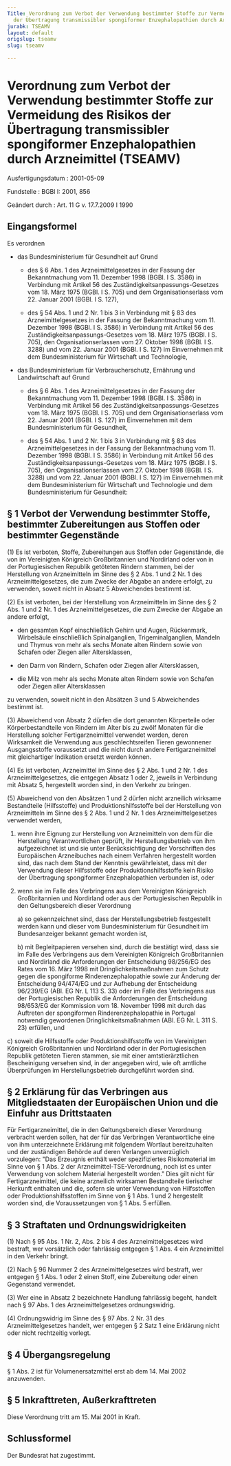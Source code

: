 ```yaml
---
Title: Verordnung zum Verbot der Verwendung bestimmter Stoffe zur Vermeidung des Risikos
  der Übertragung transmissibler spongiformer Enzephalopathien durch Arzneimittel
jurabk: TSEAMV
layout: default
origslug: tseamv
slug: tseamv

---
```


# Verordnung zum Verbot der Verwendung bestimmter Stoffe zur Vermeidung des Risikos der Übertragung transmissibler spongiformer Enzephalopathien durch Arzneimittel (TSEAMV)

Ausfertigungsdatum
:   2001-05-09

Fundstelle
:   BGBl I: 2001, 856

Geändert durch
:   Art. 11 G v. 17.7.2009 I 1990



## Eingangsformel

Es verordnen

-   das Bundesministerium für Gesundheit auf Grund

    -   des § 6 Abs. 1 des Arzneimittelgesetzes in der Fassung der Bekanntmachung vom 11. Dezember 1998 (BGBl. I S. 3586) in Verbindung mit Artikel 56 des Zuständigkeitsanpassungs-Gesetzes vom 18. März 1975 (BGBl. I S. 705) und dem Organisationserlass vom 22. Januar 2001 (BGBl. I S. 127),


    -   des § 54 Abs. 1 und 2 Nr. 1 bis 3 in Verbindung mit § 83 des Arzneimittelgesetzes in der Fassung der Bekanntmachung vom 11. Dezember 1998 (BGBl. I S. 3586) in Verbindung mit Artikel 56 des Zuständigkeitsanpassungs-Gesetzes vom 18. März 1975 (BGBl. I S. 705), den Organisationserlassen vom 27. Oktober 1998 (BGBl. I S. 3288) und vom 22. Januar 2001 (BGBl. I S. 127) im Einvernehmen mit dem Bundesministerium für Wirtschaft und Technologie,





-   das Bundesministerium für Verbraucherschutz, Ernährung und Landwirtschaft auf Grund

    -   des § 6 Abs. 1 des Arzneimittelgesetzes in der Fassung der Bekanntmachung vom 11. Dezember 1998 (BGBl. I S. 3586) in Verbindung mit Artikel 56 des Zuständigkeitsanpassungs-Gesetzes vom 18. März 1975 (BGBl. I S. 705) und dem Organisationserlass vom 22. Januar 2001 (BGBl. I S. 127) im Einvernehmen mit dem Bundesministerium für Gesundheit,


    -   des § 54 Abs. 1 und 2 Nr. 1 bis 3 in Verbindung mit § 83 des Arzneimittelgesetzes in der Fassung der Bekanntmachung vom 11. Dezember 1998 (BGBl. I S. 3586) in Verbindung mit Artikel 56 des Zuständigkeitsanpassungs-Gesetzes vom 18. März 1975 (BGBl. I S. 705), den Organisationserlassen vom 27. Oktober 1998 (BGBl. I S. 3288) und vom 22. Januar 2001 (BGBl. I S. 127) im Einvernehmen mit dem Bundesministerium für Wirtschaft und Technologie und dem Bundesministerium für Gesundheit:








## § 1 Verbot der Verwendung bestimmter Stoffe, bestimmter Zubereitungen aus Stoffen oder bestimmter Gegenstände

(1) Es ist verboten, Stoffe, Zubereitungen aus Stoffen oder Gegenstände, die von im Vereinigten Königreich Großbritannien und Nordirland oder von in der Portugiesischen Republik getöteten Rindern stammen, bei der Herstellung von Arzneimitteln im Sinne des § 2 Abs. 1 und 2 Nr. 1 des Arzneimittelgesetzes, die zum Zwecke der Abgabe an andere erfolgt, zu verwenden, soweit nicht in Absatz 5 Abweichendes bestimmt ist.

(2) Es ist verboten, bei der Herstellung von Arzneimitteln im Sinne des § 2 Abs. 1 und 2 Nr. 1 des Arzneimittelgesetzes, die zum Zwecke der Abgabe an andere erfolgt,

-   den gesamten Kopf einschließlich Gehirn und Augen, Rückenmark, Wirbelsäule einschließlich Spinalganglien, Trigeminalganglien, Mandeln und Thymus von mehr als sechs Monate alten Rindern sowie von Schafen oder Ziegen aller Altersklassen,


-   den Darm von Rindern, Schafen oder Ziegen aller Altersklassen,


-   die Milz von mehr als sechs Monate alten Rindern sowie von Schafen oder Ziegen aller Altersklassen



zu verwenden, soweit nicht in den Absätzen 3 und 5 Abweichendes bestimmt ist.

(3) Abweichend von Absatz 2 dürfen die dort genannten Körperteile oder Körperbestandteile von Rindern im Alter bis zu zwölf Monaten für die Herstellung solcher Fertigarzneimittel verwendet werden, deren Wirksamkeit die Verwendung aus geschlechtsreifen Tieren gewonnener Ausgangsstoffe voraussetzt und die nicht durch andere Fertigarzneimittel mit gleichartiger Indikation ersetzt werden können.

(4) Es ist verboten, Arzneimittel im Sinne des § 2 Abs. 1 und 2 Nr. 1 des Arzneimittelgesetzes, die entgegen Absatz 1 oder 2, jeweils in Verbindung mit Absatz 5, hergestellt worden sind, in den Verkehr zu bringen.

(5) Abweichend von den Absätzen 1 und 2 dürfen nicht arzneilich wirksame Bestandteile (Hilfsstoffe) und Produktionshilfsstoffe bei der Herstellung von Arzneimitteln im Sinne des § 2 Abs. 1 und 2 Nr. 1 des Arzneimittelgesetzes verwendet werden,

1.  wenn ihre Eignung zur Herstellung von Arzneimitteln von dem für die Herstellung Verantwortlichen geprüft, ihr Herstellungsbetrieb von ihm aufgezeichnet ist und sie unter Berücksichtigung der Vorschriften des Europäischen Arzneibuches nach einem Verfahren hergestellt worden sind, das nach dem Stand der Kenntnis gewährleistet, dass mit der Verwendung dieser Hilfsstoffe oder Produktionshilfsstoffe kein Risiko der Übertragung spongiformer Enzephalopathien verbunden ist, oder


2.  wenn sie im Falle des Verbringens aus dem Vereinigten Königreich Großbritannien und Nordirland oder aus der Portugiesischen Republik in den Geltungsbereich dieser Verordnung

    a)  so gekennzeichnet sind, dass der Herstellungsbetrieb festgestellt werden kann und dieser vom Bundesministerium für Gesundheit im Bundesanzeiger bekannt gemacht worden ist,


    b)  mit Begleitpapieren versehen sind, durch die bestätigt wird, dass sie im Falle des Verbringens aus dem Vereinigten Königreich Großbritannien und Nordirland die Anforderungen der Entscheidung 98/256/EG des Rates vom 16. März 1998 mit Dringlichkeitsmaßnahmen zum Schutz gegen die spongiforme Rinderenzephalopathie sowie zur Änderung der Entscheidung 94/474/EG und zur Aufhebung der Entscheidung 96/239/EG (ABl. EG Nr. L 113 S. 33) oder im Falle des Verbringens aus der Portugiesischen Republik die Anforderungen der Entscheidung 98/653/EG der Kommission vom 18. November 1998 mit durch das Auftreten der spongiformen Rinderenzephalopathie in Portugal notwendig gewordenen Dringlichkeitsmaßnahmen (ABl. EG Nr. L 311 S. 23) erfüllen, und





c)  soweit die Hilfsstoffe oder Produktionshilfsstoffe von im Vereinigten Königreich Großbritannien und Nordirland oder in der Portugiesischen Republik getöteten Tieren stammen, sie mit einer amtstierärztlichen Bescheinigung versehen sind, in der angegeben wird, wie oft amtliche Überprüfungen im Herstellungsbetrieb durchgeführt worden sind.





## § 2 Erklärung für das Verbringen aus Mitgliedstaaten der Europäischen Union und die Einfuhr aus Drittstaaten

Für Fertigarzneimittel, die in den Geltungsbereich dieser Verordnung verbracht werden sollen, hat der für das Verbringen Verantwortliche eine von ihm unterzeichnete Erklärung mit folgendem Wortlaut bereitzuhalten und der zuständigen Behörde auf deren Verlangen unverzüglich vorzulegen: "Das Erzeugnis enthält weder spezifiziertes Risikomaterial im Sinne von § 1 Abs. 2 der Arzneimittel-TSE-Verordnung, noch ist es unter Verwendung von solchem Material hergestellt worden." Dies gilt nicht für Fertigarzneimittel, die keine arzneilich wirksamen Bestandteile tierischer Herkunft enthalten und die, sofern sie unter Verwendung von Hilfsstoffen oder Produktionshilfsstoffen im Sinne von § 1 Abs. 1 und 2 hergestellt worden sind, die Voraussetzungen von § 1 Abs. 5 erfüllen.


## § 3 Straftaten und Ordnungswidrigkeiten

(1) Nach § 95 Abs. 1 Nr. 2, Abs. 2 bis 4 des Arzneimittelgesetzes wird bestraft, wer vorsätzlich oder fahrlässig entgegen § 1 Abs. 4 ein Arzneimittel in den Verkehr bringt.

(2) Nach § 96 Nummer 2 des Arzneimittelgesetzes wird bestraft, wer entgegen § 1 Abs. 1 oder 2 einen Stoff, eine Zubereitung oder einen Gegenstand verwendet.

(3) Wer eine in Absatz 2 bezeichnete Handlung fahrlässig begeht, handelt nach § 97 Abs. 1 des Arzneimittelgesetzes ordnungswidrig.

(4) Ordnungswidrig im Sinne des § 97 Abs. 2 Nr. 31 des Arzneimittelgesetzes handelt, wer entgegen § 2 Satz 1 eine Erklärung nicht oder nicht rechtzeitig vorlegt.


## § 4 Übergangsregelung

§ 1 Abs. 2 ist für Volumenersatzmittel erst ab dem 14. Mai 2002 anzuwenden.


## § 5 Inkrafttreten, Außerkrafttreten

Diese Verordnung tritt am 15. Mai 2001 in Kraft.


## Schlussformel

Der Bundesrat hat zugestimmt.

